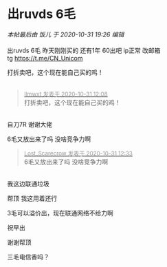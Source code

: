 # 出ruvds 6毛


<i class="pstatus"> 本帖最后由 饭儿 于 2020-10-31 19:26 编辑 </i><br />
<br />
出ruvds 6毛 昨天刚刚买的 还有1年 60出吧 ip正常 改邮箱<br />
tg https://t.me/CN_Unicom<br />


打折卖吧，这个现在能自己买的鸡！<br />
<br />
<img src="static/image/smiley/default/lol.gif" smilieid="12" border="0" alt="" /><img src="static/image/smiley/default/lol.gif" smilieid="12" border="0" alt="" /><img src="static/image/smiley/default/lol.gif" smilieid="12" border="0" alt="" />

<div class="quote"><blockquote><font size="2"><a href="https://www.hostloc.com/forum.php?mod=redirect&amp;goto=findpost&amp;pid=9380029&amp;ptid=760537" target="_blank"><font color="#999999">llmwxt 发表于 2020-10-31 12:08</font></a></font><br />
打折卖吧，这个现在能自己买的鸡！</blockquote></div><br />
自刀7R 谢谢大佬

6毛又放出来了吗 没啥竞争力啊

<div class="quote"><blockquote><font size="2"><a href="https://www.hostloc.com/forum.php?mod=redirect&amp;goto=findpost&amp;pid=9380108&amp;ptid=760537" target="_blank"><font color="#999999">Lost_Scarecrow 发表于 2020-10-31 12:33</font></a></font><br />
6毛又放出来了吗 没啥竞争力啊</blockquote></div><br />
我这边联通垃圾

帮顶 我这用着还行

3毛可以溢价出，现在联通网络不给力啊

祝早出

谢谢帮顶

三毛电信香吗？
